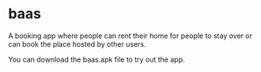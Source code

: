 # baas
A booking app where people can rent their home for people to stay over or can book the place hosted by other users.


You can download the baas.apk file to try out the app.
